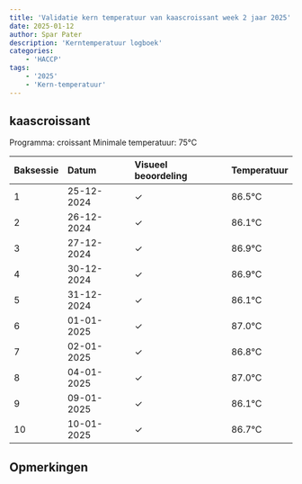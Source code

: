 ```yaml
---
title: 'Validatie kern temperatuur van kaascroissant week 2 jaar 2025'
date: 2025-01-12
author: Spar Pater
description: 'Kerntemperatuur logboek'
categories:
    - 'HACCP'
tags:
    - '2025'
    - 'Kern-temperatuur'
---
```


## kaascroissant

Programma: croissant
Minimale temperatuur: 75°C

| Baksessie | Datum | Visueel beoordeling | Temperatuur |
|:---|:---|:---|:---|
| 1 | 25-12-2024 | &check; | 86.5°C |
| 2 | 26-12-2024 | &check; | 86.1°C |
| 3 | 27-12-2024 | &check; | 86.9°C |
| 4 | 30-12-2024 | &check; | 86.9°C |
| 5 | 31-12-2024 | &check; | 86.1°C |
| 6 | 01-01-2025 | &check; | 87.0°C |
| 7 | 02-01-2025 | &check; | 86.8°C |
| 8 | 04-01-2025 | &check; | 87.0°C |
| 9 | 09-01-2025 | &check; | 86.1°C |
| 10 | 10-01-2025 | &check; | 86.7°C |

## Opmerkingen


